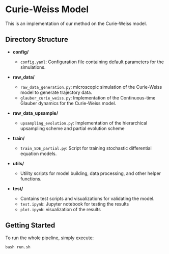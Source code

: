 # Curie-Weiss Model

This is an implementation of our method on the Curie-Weiss model.

## Directory Structure

- **config/**
  - `config.yaml`: Configuration file containing default parameters for the simulations.

- **raw_data/**
  - `raw_data_generation.py`: microscopic simulation of the Curie-Weiss model to generate trajectory data.
  - `glauber_curie_weiss.py`: Implementation of the Continuous-time Glauber dynamics for the Curie-Weiss model.

- **raw_data_upsample/**
  - `upsampling_evolution.py`: Implementation of the hierarchical upsampling scheme and partial evolution scheme

- **train/**
  - `train_SDE_partial.py`: Script for training stochastic differential equation models.

- **utils/**
  - Utility scripts for model building, data processing, and other helper functions.

- **test/**
  - Contains test scripts and visualizations for validating the model.
  - `test.ipynb`: Jupyter notebook for testing the results
  - `plot.ipynb`: visualization of the results

## Getting Started
To run the whole pipeline, simply execute:
```
bash run.sh
```
